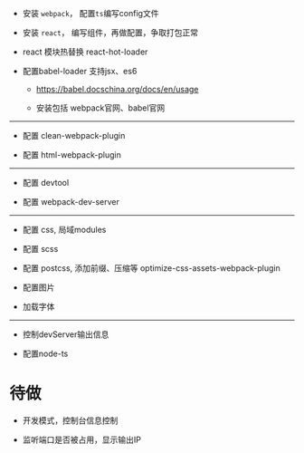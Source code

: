 * 安装 `webpack`， 配置`ts`编写config文件

* 安装 `react`， 编写组件，再做配置，争取打包正常

* react 模块热替换  react-hot-loader

* 配置babel-loader 支持jsx、es6

    * https://babel.docschina.org/docs/en/usage

    * 安装包括 webpack官网、babel官网

***

* 配置 clean-webpack-plugin

* 配置 html-webpack-plugin

***

* 配置 devtool

* 配置 webpack-dev-server

***

* 配置 css, 局域modules

* 配置 scss

* 配置 postcss, 添加前缀、压缩等  optimize-css-assets-webpack-plugin

* 配置图片

* 加载字体


*** 

* 控制devServer输出信息

* 配置node-ts


# 待做

* 开发模式，控制台信息控制

* 监听端口是否被占用，显示输出IP